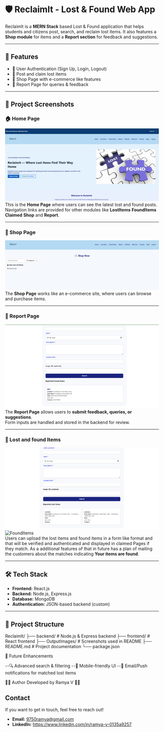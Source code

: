 # 🛡️ ReclaimIt - Lost & Found Web App  

ReclaimIt is a **MERN Stack** based Lost & Found application that helps students and citizens post, search, and reclaim lost items. It also features a **Shop module** for items and a **Report section** for feedback and suggestions.  

---

## 🚀 Features
- 🔑 User Authentication (Sign Up, Login, Logout)  
- 📢 Post and claim lost items  
- 🛒 Shop Page with e-commerce like features  
- 📝 Report Page for queries & feedback    

---

## 📸 Project Screenshots  

### 🏠 Home Page
![Home Page](./OutputImages/frontPage.png)  
This is the **Home Page** where users can see the latest lost and found posts.  
Navigation links are provided for other modules like **LostItems** **FoundItems** **Claimed** **Shop** and **Report**.  

---

### 🛒 Shop Page
![Shop Page](./OutputImages/shopPage.png)  
The **Shop Page** works like an e-commerce site, where users can browse and purchase items.  

---

### 📝 Report Page
![Report Page](./OutputImages/reportItemsPage.png)  
The **Report Page** allows users to **submit feedback, queries, or suggestions**.  
Form inputs are handled and stored in the backend for review.  

---

### 🔑 Lost and found Items 
![LostItems](./OutputImages/lostItemsPage.png)  
![FoundItems](./OutputImages/foundItemsPage.png)  
Users can upload the lost items and found items in a form like format and that will be verified and authenticated and displayed in claimed Pages if they match.
As a additional features of that in future has a plan of mailing the customers about the matches indicating **Your items are found**.

---

## 🛠️ Tech Stack  
- **Frontend:** React.js  
- **Backend:** Node.js, Express.js  
- **Database:** MongoDB  
- **Authentication:** JSON-based backend (custom)  

---

## 📂 Project Structure  
ReclaimIt/
├── backend/ # Node.js & Express backend
├── frontend/ # React frontend
├── OutputImages/ # Screenshots used in README
├── README.md # Project documentation
└── package.json

📌 Future Enhancements

--🔍 Advanced search & filtering
--📱 Mobile-friendly UI
--🔔 Email/Push notifications for matched lost items

👨‍💻 Author
Developed by Ramya V 👨‍💻
## Contact

If you want to get in touch, feel free to reach out!

- **Email:** 9750ramya@gmail.com
- **LinkedIn:** https://www.linkedin.com/in/ramya-v-0135a9257

